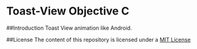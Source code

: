 # Toast-View Objective C

##Introduction
Toast View animation like Android.

##License
The content of this repository is licensed under a [MIT License](https://github.com/raoarafat/Toast-View/blob/master/License)

